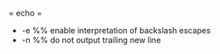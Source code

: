= echo =

* -e
%% enable interpretation of backslash escapes
* -n
%% do not output trailing new line

